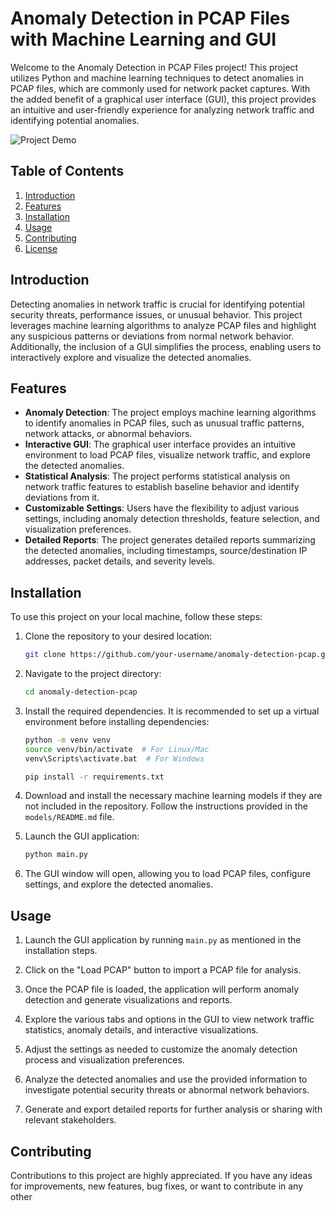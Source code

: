 # Anomaly Detection in PCAP Files with Machine Learning and GUI

Welcome to the Anomaly Detection in PCAP Files project! This project utilizes Python and machine learning techniques to detect anomalies in PCAP files, which are commonly used for network packet captures. With the added benefit of a graphical user interface (GUI), this project provides an intuitive and user-friendly experience for analyzing network traffic and identifying potential anomalies.

![Project Demo](demo.png)

## Table of Contents

1. [Introduction](#introduction)
2. [Features](#features)
3. [Installation](#installation)
4. [Usage](#usage)
5. [Contributing](#contributing)
6. [License](#license)

## Introduction

Detecting anomalies in network traffic is crucial for identifying potential security threats, performance issues, or unusual behavior. This project leverages machine learning algorithms to analyze PCAP files and highlight any suspicious patterns or deviations from normal network behavior. Additionally, the inclusion of a GUI simplifies the process, enabling users to interactively explore and visualize the detected anomalies.

## Features

- **Anomaly Detection**: The project employs machine learning algorithms to identify anomalies in PCAP files, such as unusual traffic patterns, network attacks, or abnormal behaviors.
- **Interactive GUI**: The graphical user interface provides an intuitive environment to load PCAP files, visualize network traffic, and explore the detected anomalies.
- **Statistical Analysis**: The project performs statistical analysis on network traffic features to establish baseline behavior and identify deviations from it.
- **Customizable Settings**: Users have the flexibility to adjust various settings, including anomaly detection thresholds, feature selection, and visualization preferences.
- **Detailed Reports**: The project generates detailed reports summarizing the detected anomalies, including timestamps, source/destination IP addresses, packet details, and severity levels.

## Installation

To use this project on your local machine, follow these steps:

1. Clone the repository to your desired location:

   ```bash
   git clone https://github.com/your-username/anomaly-detection-pcap.git
   ```

2. Navigate to the project directory:

   ```bash
   cd anomaly-detection-pcap
   ```

3. Install the required dependencies. It is recommended to set up a virtual environment before installing dependencies:

   ```bash
   python -m venv venv
   source venv/bin/activate  # For Linux/Mac
   venv\Scripts\activate.bat  # For Windows

   pip install -r requirements.txt
   ```

4. Download and install the necessary machine learning models if they are not included in the repository. Follow the instructions provided in the `models/README.md` file.

5. Launch the GUI application:

   ```bash
   python main.py
   ```

6. The GUI window will open, allowing you to load PCAP files, configure settings, and explore the detected anomalies.

## Usage

1. Launch the GUI application by running `main.py` as mentioned in the installation steps.

2. Click on the "Load PCAP" button to import a PCAP file for analysis.

3. Once the PCAP file is loaded, the application will perform anomaly detection and generate visualizations and reports.

4. Explore the various tabs and options in the GUI to view network traffic statistics, anomaly details, and interactive visualizations.

5. Adjust the settings as needed to customize the anomaly detection process and visualization preferences.

6. Analyze the detected anomalies and use the provided information to investigate potential security threats or abnormal network behaviors.

7. Generate and export detailed reports for further analysis or sharing with relevant stakeholders.

## Contributing

Contributions to this project are highly appreciated. If you have any ideas for improvements, new features, bug fixes, or want to contribute in any other
